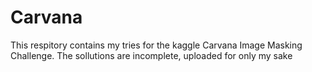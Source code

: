# Carvana
This respitory contains my tries for the kaggle Carvana Image Masking Challenge. The sollutions are incomplete, uploaded for only my sake

